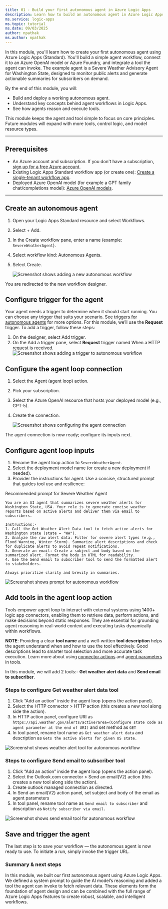 ```yaml
---
title: 01 - Build your first autonomous agent in Azure Logic Apps
description: Learn how to build an autonomous agent in Azure Logic Apps (Standard), connect it to an Azure OpenAI model or Azure Foundry, and add its first tool.
ms.service: logic-apps
ms.topic: tutorial
ms.date: 09/03/2025
author: npathak
ms.author: npathak
---
```


In this module, you'll learn how to create your first autonomous agent using Azure Logic Apps (Standard). You'll build a simple agent workflow, connect it to an Azure OpenAI model or Azure Foundry, and integrate a tool the agent can invoke. The example agent is a Severe Weather Advisory Agent for Washington State, designed to monitor public alerts and generate actionable summaries for subscribers on demand.

By the end of this module, you will:
- Build and deploy a working autonomous agent.
- Understand key concepts behind agent workflows in Logic Apps.
- See how agents reason and execute tools.

This module keeps the agent and tool simple to focus on core principles. Future modules will expand with more tools, control logic, and model resource types.

---
## Prerequisites 

- An Azure account and subscription. If you don't have a subscription, [sign up for a free Azure account](https://azure.microsoft.com/free/?WT.mc_id=A261C142F).
- Existing Logic Apps Standard workflow app (or create one): [Create a single-tenant workflow app](https://learn.microsoft.com/azure/logic-apps/create-single-tenant-workflows-azure-portal).
- Deployed Azure OpenAI model (for example a GPT family chat/completions model): [Azure OpenAI models](https://learn.microsoft.com/azure/ai-services/openai/concepts/models).

---
## Create an autonomous agent
1. Open your Logic Apps Standard resource and select Workflows.
1. Select + Add.
1. In the Create workflow pane, enter a name (example: `SevereWeatherAgent`).
1. Select workflow kind: Autonomous Agents.
1. Select Create.

   ![Screenshot shows adding a new autonomous workflow](media/01-create-first-autonomous-agent/workflow-blade.png)

You are redirected to the new workflow designer.

## Configure trigger for the agent
Your agent needs a trigger to determine when it should start running. You can choose any trigger that suits your scenario. See [triggers for autonomous agents](https://learn.microsoft.com/en-us/azure/logic-apps/create-agent-workflows#add-a-trigger) for more options. For this module, we’ll use the **Request** trigger.
To add a trigger, follow these steps:
1. On the designer, select Add trigger.
1. On the Add a trigger pane, select **Request** trigger named When a HTTP request is received.
![Screenshot shows adding a trigger to autonomous workflow](media/01-create-first-autonomous-agent/workflow-add-trigger.png)

## Configure the agent loop connection
1. Select the Agent (agent loop) action.
1. Pick your subscription.
1. Select the Azure OpenAI resource that hosts your deployed model (e.g., GPT‑5).
1. Create the connection.

   ![Screenshot shows configuring the agent connection](media/01-create-first-autonomous-agent/workflow-agent-connection.png)

The agent connection is now ready; configure its inputs next.

## Configure agent loop inputs
1. Rename the agent loop action to `SevereWeatherAgent`.
1. Select the deployment model name (or create a new deployment if needed).
1. Provider the instructions for agent. Use a concise, structured prompt that guides tool use and resilience:

Recommended prompt for Severe Weather Agent
````text
You are an AI agent that summarizes severe weather alerts for Washington State, USA. Your role is to generate concise weather reports based on active alerts and deliver them via email to subscribers.

Instructions:- 
1. Call the Get Weather Alert Data tool to fetch active alerts for Washington state (state = "WA").
2. Analyze the raw alert data: Filter for severe alert types (e.g., Flood Warning, Winter Storm). Summarize alert descriptions and check for duplicate alerts to avoid repeat notifications.
3. Generate an email: Create a subject and body based on the summarized alert. Format the body in HTML for readability.
4. Use the Send email to subscriber tool to send the formatted alert to stakeholders.

Always prioritize clarity and brevity in summaries.
````
![Screenshot shows prompt for autonomous workflow](media/01-create-first-autonomous-agent/workflow-add-prompt.png)

## Add tools in the agent loop action
Tools empower agent loop to interact with external systems using 1400+ logic app connectors, enabling them to retrieve data, perform actions, and make decisions beyond static responses. They are essential for grounding agent reasoning in real-world context and executing tasks dynamically within workflows.

**NOTE**: Providing a clear **tool name** and a well-written **tool description** helps the agent understand when and how to use the tool effectively. Good descriptions lead to smarter tool selection and more accurate task execution. Learn more about using [connector actions](../02_build_conversational_agents/03-connect-tools-external-services.md) and [agent parameters](../02_build_conversational_agents/04-add-parameters-to-tools.md) in tools.

In this module, we will add 2 tools:- **Get weather alert data** and **Send email to subscriber**.

### Steps to configure Get weather alert data tool
1. Click “Add an action” inside the agent loop (opens the action panel).
1. Select the HTTP connector > HTTP action (this creates a new tool along side the action).
1. In HTTP action panel, configure URI as ````https://api.weather.gov/alerts/active?area=(Configure state code as agent parameter at the end of URI)```` and set method as ```GET```
1. In tool panel, rename tool name as ````Get weather alert data```` and description as ````Gets the active alerts for given US state.````

![Screenshot shows weather alert tool for autonomous workflow](media/01-create-first-autonomous-agent/workflow-add-weather-tool.png)

### Steps to configure Send email to subscriber tool
1. Click “Add an action” inside the agent loop (opens the action panel).
1. Select the Outlook.com connector > Send an email(V2) action (this creates a new tool along side the action).
1. Create outlook managed connection as directed.
1. In Send an email(V2) action panel, set subject and body of the email as agent parameters
1. In tool panel, rename tool name as ````Send email to subscriber```` and description as ````Notify subscriber via email.````

![Screenshot shows send email tool for autonomous workflow](media/01-create-first-autonomous-agent/workflow-add-email-tool.png)

## Save and trigger the agent
The last step is to save your workflow — the autonomous agent is now ready to use. To initiate a run, simply invoke the trigger URL.

### Summary & next steps
In this module, we built our first autonomous agent using Azure Logic Apps. We defined a system prompt to guide the AI model’s reasoning and added a tool the agent can invoke to fetch relevant data. These elements form the foundation of agent design and can be combined with the full range of Azure Logic Apps features to create robust, scalable, and intelligent workflows.
